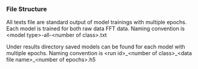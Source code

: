 ### File Structure

All texts file are standard output of model trainings with multiple epochs. 
Each model is trained for both raw data FFT data.
Naming convention is \<model type\>-all-\<number of class\>.txt 

Under results directory saved models can be found for each model with multiple epochs. 
Naming convention is \<run id\>\_\<number of class\>\_<data file name\>\_<number of epochs\>.h5



